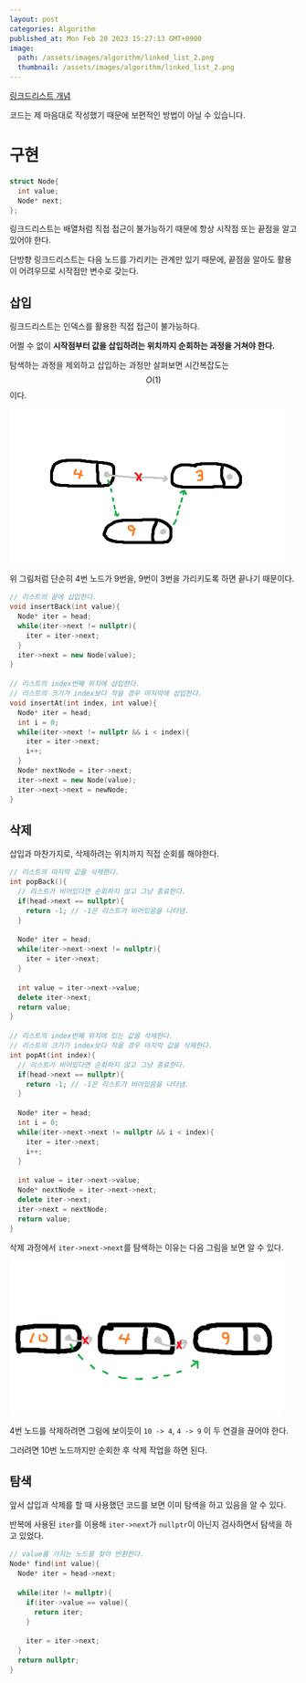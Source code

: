 ```yaml
---
layout: post
categories: Algorithm
published_at: Mon Feb 20 2023 15:27:13 GMT+0900
image:
  path: /assets/images/algorithm/linked_list_2.png
  thumbnail: /assets/images/algorithm/linked_list_2.png
---
```


[링크드리스트 개념](/algorithm/링크드리스트)

<gray>코드는 제 마음대로 작성했기 때문에 보편적인 방법이 아닐 수 있습니다.</gray>

# 구현

```cpp
struct Node{
  int value;
  Node* next;
};
```

링크드리스트는 배열처럼 <red>직접 접근이 불가능하기 때문에</red> 항상 시작점 또는 끝점을 알고 있어야 한다.

단방향 링크드리스트는 다음 노드를 가리키는 관계만 있기 때문에, 끝점을 알아도 활용이 어려우므로 시작점만 변수로 갖는다.

## 삽입

링크드리스트는 인덱스를 활용한 직접 접근이 불가능하다.

어쩔 수 없이 **시작점부터 값을 삽입하려는 위치까지 순회하는 과정을 거쳐야 한다.**

탐색하는 과정을 제외하고 삽입하는 과정만 살펴보면 시간복잡도는 $$ O(1) $$이다.

![linked_list_3.png](/assets/images/algorithm/linked_list_3.png)

위 그림처럼 단순히 4번 노드가 9번을, 9번이 3번을 가리키도록 하면 끝나기 때문이다.

```cpp
// 리스트의 끝에 삽입한다.
void insertBack(int value){
  Node* iter = head;
  while(iter->next != nullptr){
    iter = iter->next;
  }
  iter->next = new Node(value);
}

// 리스트의 index번째 위치에 삽입한다.
// 리스트의 크기가 index보다 작을 경우 마지막에 삽입한다.
void insertAt(int index, int value){
  Node* iter = head;
  int i = 0;
  while(iter->next != nullptr && i < index){
    iter = iter->next;
    i++;
  }
  Node* nextNode = iter->next;
  iter->next = new Node(value);
  iter->next->next = newNode;
}
```

## 삭제

삽입과 마찬가지로, 삭제하려는 위치까지 직접 순회를 해야한다.

```cpp
// 리스트의 마지막 값을 삭제한다.
int popBack(){
  // 리스트가 비어있다면 순회하지 않고 그냥 종료한다.
  if(head->next == nullptr){
    return -1; // -1은 리스트가 비어있음을 나타냄.
  }

  Node* iter = head;
  while(iter->next->next != nullptr){
    iter = iter->next;
  }

  int value = iter->next->value;
  delete iter->next;
  return value;
}

// 리스트의 index번째 위치에 있는 값을 삭제한다.
// 리스트의 크기가 index보다 작을 경우 마지막 값을 삭제한다.
int popAt(int index){
  // 리스트가 비어있다면 순회하지 않고 그냥 종료한다.
  if(head->next == nullptr){
    return -1; // -1은 리스트가 비어있음을 나타냄.
  }

  Node* iter = head;
  int i = 0;
  while(iter->next->next != nullptr && i < index){
    iter = iter->next;
    i++;
  }

  int value = iter->next->value;
  Node* nextNode = iter->next->next;
  delete iter->next;
  iter->next = nextNode;
  return value;
}
```

삭제 과정에서 `iter->next->next`를 탐색하는 이유는 다음 그림을 보면 알 수 있다.

![linked_list_4.png](/assets/images/algorithm/linked_list_4.png)

4번 노드를 삭제하려면 그림에 보이듯이 `10 -> 4`, `4 -> 9` 이 두 연결을 끊어야 한다. 

그러려면 10번 노드까지만 순회한 후 삭제 작업을 하면 된다.

## 탐색

앞서 삽입과 삭제를 할 때 사용했던 코드를 보면 이미 탐색을 하고 있음을 알 수 있다.

반복에 사용된 `iter`를 이용해 `iter->next`가 `nullptr`이 아닌지 검사하면서 탐색을 하고 있었다.

```cpp
// value를 가지는 노드를 찾아 반환한다.
Node* find(int value){
  Node* iter = head->next;

  while(iter != nullptr){
    if(iter->value == value){
      return iter;
    }

    iter = iter->next;
  }
  return nullptr; 
}
```

